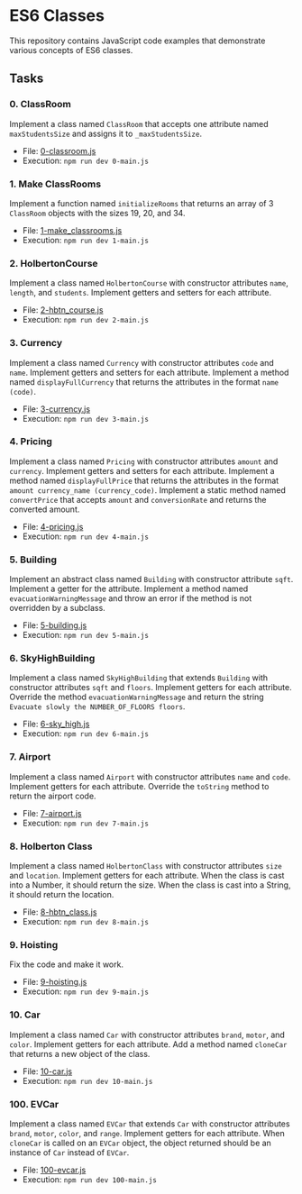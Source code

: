 # ES6 Classes

This repository contains JavaScript code examples that demonstrate various concepts of ES6 classes.

## Tasks

### 0. ClassRoom

Implement a class named `ClassRoom` that accepts one attribute named `maxStudentsSize` and assigns it to `_maxStudentsSize`.

- File: [0-classroom.js](./0x02-ES6_classes/0-classroom.js)
- Execution: `npm run dev 0-main.js`

### 1. Make ClassRooms

Implement a function named `initializeRooms` that returns an array of 3 `ClassRoom` objects with the sizes 19, 20, and 34.

- File: [1-make_classrooms.js](./0x02-ES6_classes/1-make_classrooms.js)
- Execution: `npm run dev 1-main.js`

### 2. HolbertonCourse

Implement a class named `HolbertonCourse` with constructor attributes `name`, `length`, and `students`. Implement getters and setters for each attribute.

- File: [2-hbtn_course.js](./0x02-ES6_classes/2-hbtn_course.js)
- Execution: `npm run dev 2-main.js`

### 3. Currency

Implement a class named `Currency` with constructor attributes `code` and `name`. Implement getters and setters for each attribute. Implement a method named `displayFullCurrency` that returns the attributes in the format `name (code)`.

- File: [3-currency.js](./0x02-ES6_classes/3-currency.js)
- Execution: `npm run dev 3-main.js`

### 4. Pricing

Implement a class named `Pricing` with constructor attributes `amount` and `currency`. Implement getters and setters for each attribute. Implement a method named `displayFullPrice` that returns the attributes in the format `amount currency_name (currency_code)`. Implement a static method named `convertPrice` that accepts `amount` and `conversionRate` and returns the converted amount.

- File: [4-pricing.js](./0x02-ES6_classes/4-pricing.js)
- Execution: `npm run dev 4-main.js`

### 5. Building

Implement an abstract class named `Building` with constructor attribute `sqft`. Implement a getter for the attribute. Implement a method named `evacuationWarningMessage` and throw an error if the method is not overridden by a subclass.

- File: [5-building.js](./0x02-ES6_classes/5-building.js)
- Execution: `npm run dev 5-main.js`

### 6. SkyHighBuilding

Implement a class named `SkyHighBuilding` that extends `Building` with constructor attributes `sqft` and `floors`. Implement getters for each attribute. Override the method `evacuationWarningMessage` and return the string `Evacuate slowly the NUMBER_OF_FLOORS floors`.

- File: [6-sky_high.js](./0x02-ES6_classes/6-sky_high.js)
- Execution: `npm run dev 6-main.js`

### 7. Airport

Implement a class named `Airport` with constructor attributes `name` and `code`. Implement getters for each attribute. Override the `toString` method to return the airport code.

- File: [7-airport.js](./0x02-ES6_classes/7-airport.js)
- Execution: `npm run dev 7-main.js`

### 8. Holberton Class

Implement a class named `HolbertonClass` with constructor attributes `size` and `location`. Implement getters for each attribute. When the class is cast into a Number, it should return the size. When the class is cast into a String, it should return the location.

- File: [8-hbtn_class.js](./0x02-ES6_classes/8-hbtn_class.js)
- Execution: `npm run dev 8-main.js`

### 9. Hoisting

Fix the code and make it work.

- File: [9-hoisting.js](./0x02-ES6_classes/9-hoisting.js)
- Execution: `npm run dev 9-main.js`

### 10. Car

Implement a class named `Car` with constructor attributes `brand`, `motor`, and `color`. Implement getters for each attribute. Add a method named `cloneCar` that returns a new object of the class.

- File: [10-car.js](./0x02-ES6_classes/10-car.js)
- Execution: `npm run dev 10-main.js`

### 100. EVCar

Implement a class named `EVCar` that extends `Car` with constructor attributes `brand`, `motor`, `color`, and `range`. Implement getters for each attribute. When `cloneCar` is called on an `EVCar` object, the object returned should be an instance of `Car` instead of `EVCar`.

- File: [100-evcar.js](./0x02-ES6_classes/100-evcar.js)
- Execution: `npm run dev 100-main.js`

